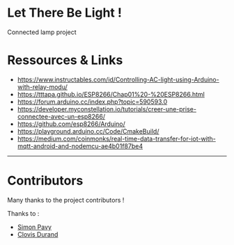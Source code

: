 # Let There Be Light !

Connected lamp project

# Ressources & Links

- https://www.instructables.com/id/Controlling-AC-light-using-Arduino-with-relay-modu/
- https://tttapa.github.io/ESP8266/Chap01%20-%20ESP8266.html
- https://forum.arduino.cc/index.php?topic=590593.0
- https://developer.myconstellation.io/tutorials/creer-une-prise-connectee-avec-un-esp8266/
- https://github.com/esp8266/Arduino/
- https://playground.arduino.cc/Code/CmakeBuild/
- https://medium.com/coinmonks/real-time-data-transfer-for-iot-with-mqtt-android-and-nodemcu-ae4b01f87be4

___

# Contributors

Many thanks to the project contributors ! 

Thanks to :
- [Simon Pavy](https://github.com/simon44530)
- [Clovis Durand](https://github.com/Clovel)

